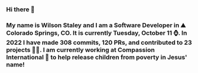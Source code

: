 ### Hi there 👋

### My name is Wilson Staley and I am a Software Developer in ⛰ Colorado Springs, CO.  It is currently Tuesday, October 11 ⌚. In 2022 I have made 308 commits, 120 PRs, and contributed to 23 projects 👨‍💻. I am currently working at Compassion International 🏢 to help release children from poverty in Jesus' name!